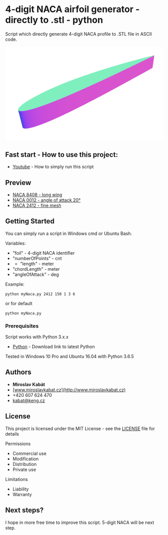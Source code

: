 # 4-digit NACA airfoil generator - directly to .stl - python

Script which directly generate 4-digit NACA profile to .STL file in ASCII code. 

![Preview](https://github.com/MiroslavKabat/pythonNacaProfileGeneratorSTL/blob/master/samples/Preview.png)

## Fast start - How to use this project:

* [Youtube](https://youtu.be/6W2zwtiZeJc) - How to simply run this script

## Preview

* [NACA 8408 - long wing](https://github.com/MiroslavKabat/pythonNacaProfileGeneratorSTL/blob/master/samples/naca8408_long.stl)
* [NACA 0012 - angle of attack 20°](https://github.com/MiroslavKabat/pythonNacaProfileGeneratorSTL/blob/master/samples/naca0012_angleOfAttack20.stl)
* [NACA 2412 - fine mesh](https://github.com/MiroslavKabat/pythonNacaProfileGeneratorSTL/blob/master/samples/naca2412_fineMesh.stl)

## Getting Started

You can simply run a script in Windows cmd or Ubuntu Bash.

Variables:
* "foil" - 4-digit NACA identifier
* "numberOfPoints" - cnt
* * "length" - meter
* "chordLength" - meter
* "angleOfAttack" - deg

Example:
```
python myNaca.py 2412 150 1 3 6
```

or for default

```
python myNaca.py
```

### Prerequisites

Script works with Python 3.x.x

* [Python](https://www.python.org/) - Download link to latest Python

Tested in Windows 10 Pro and Ubuntu 16.04 with Python 3.6.5

## Authors

* **Miroslav Kabát**
* [www.miroslavkabat.cz](http://www.miroslavkabat.cz)
* +420 607 624 470
* kabat@keng.cz

## License

This project is licensed under the MIT License - see the [LICENSE](LICENSE) file for details

Permissions
* Commercial use 
* Modification 
* Distribution 
* Private use 

Limitations
* Liability 
* Warranty 

## Next steps?

I hope in more free time to improve this script. 5-digit NACA will be next step.
